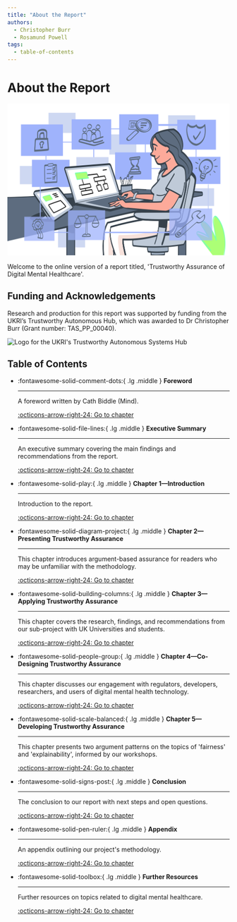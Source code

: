 ```yaml
---
title: "About the Report"
authors:
  - Christopher Burr
  - Rosamund Powell
tags:
  - table-of-contents
---
```


# About the Report

![Illustration of female researcher sitting at desk](https://raw.githubusercontent.com/alan-turing-institute/trustworthy-assurance/main/docs/assets/images/about.png)

Welcome to the online version of a report titled, 'Trustworthy Assurance of Digital Mental Healthcare'.

## Funding and Acknowledgements

Research and production for this report was supported by funding from the UKRI’s Trustworthy Autonomous Hub, which was awarded to Dr Christopher Burr (Grant number: TAS_PP_00040).

![Logo for the UKRI's Trustworthy Autonomous Systems Hub](https://www.tas.ac.uk/wp-content/uploads/2020/12/logo-e1634040411492.png)

## Table of Contents

<div class="grid cards" markdown>

-   :fontawesome-solid-comment-dots:{ .lg .middle } __Foreword__

    ---

    A foreword written by Cath Biddle (Mind).

    [:octicons-arrow-right-24: Go to chapter](foreword.md)

-   :fontawesome-solid-file-lines:{ .lg .middle } __Executive Summary__

    ---

    An executive summary covering the main findings and recommendations from the report.

    [:octicons-arrow-right-24: Go to chapter](executive-summary.md)

-   :fontawesome-solid-play:{ .lg .middle } __Chapter 1—Introduction__

    ---

    Introduction to the report.

    [:octicons-arrow-right-24: Go to chapter](chapter-1.md)

-   :fontawesome-solid-diagram-project:{ .lg .middle } __Chapter 2—Presenting Trustworthy Assurance__

    ---

    This chapter introduces argument-based assurance for readers who may be unfamiliar with the methodology.

    [:octicons-arrow-right-24: Go to chapter](chapter-2.md)

-   :fontawesome-solid-building-columns:{ .lg .middle } __Chapter 3—Applying Trustworthy Assurance__

    ---

    This chapter covers the research, findings, and recommendations from our sub-project with UK Universities and students.

    [:octicons-arrow-right-24: Go to chapter](chapter-3.md)

-   :fontawesome-solid-people-group:{ .lg .middle } __Chapter 4—Co-Designing Trustworthy Assurance__

    ---

    This chapter discusses our engagement with regulators, developers, researchers, and users of digital mental health technology.

    [:octicons-arrow-right-24: Go to chapter](chapter-4.md)

-   :fontawesome-solid-scale-balanced:{ .lg .middle } __Chapter 5—Developing Trustworthy Assurance__

    ---

    This chapter presents two argument patterns on the topics of 'fairness' and 'explainability', informed by our workshops.

    [:octicons-arrow-right-24: Go to chapter](chapter-4.md)

-   :fontawesome-solid-signs-post:{ .lg .middle } __Conclusion__

    ---

    The conclusion to our report with next steps and open questions.

    [:octicons-arrow-right-24: Go to chapter](conclusion.md)

-   :fontawesome-solid-pen-ruler:{ .lg .middle } __Appendix__

    ---

    An appendix outlining our project's methodology.

    [:octicons-arrow-right-24: Go to chapter](appendix.md)

-   :fontawesome-solid-toolbox:{ .lg .middle } __Further Resources__

    ---

    Further resources on topics related to digital mental healthcare.

    [:octicons-arrow-right-24: Go to chapter](further-resources.md)

</div>
